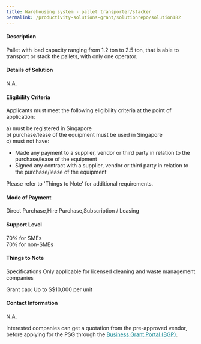 ```yaml
---
title: Warehousing system - pallet transporter/stacker
permalink: /productivity-solutions-grant/solutionrepo/solution182
---
```


#### Description

Pallet with load capacity ranging from 1.2 ton to 2.5 ton, that is able to transport or stack the pallets, with only one operator.

#### Details of Solution

N.A.

#### Eligibility Criteria

Applicants must meet the following eligibility criteria at the point of application:

a) must be registered in Singapore <br>
b) purchase/lease of the equipment must be used in Singapore <br>
c) must not have:
- Made any payment to a supplier, vendor or third party in relation to the purchase/lease of the equipment
- Signed any contract with a supplier, vendor or third party in relation to the purchase/lease of the equipment

Please refer to 'Things to Note' for additional requirements.

#### Mode of Payment
Direct Purchase,Hire Purchase,Subscription / Leasing

#### Support Level
70% for SMEs <br>
70% for non-SMEs

#### Things to Note
Specifications
Only applicable for licensed cleaning and waste management companies

Grant cap: Up to S$10,000 per unit

#### Contact Information
N.A.

Interested companies can get a quotation from the pre-approved vendor, before applying for the PSG through the <a target='_blank' style='color:#037e8a' href='https://www.businessgrants.gov.sg/'>Business Grant Portal (BGP)</a>.
